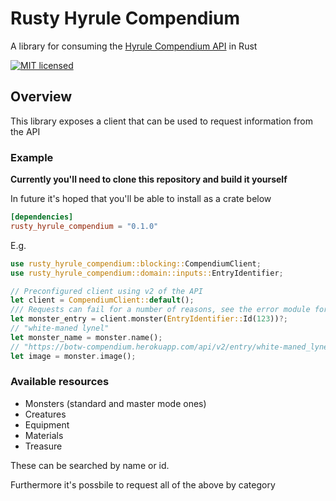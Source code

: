 # Rusty Hyrule Compendium

A library for consuming the [Hyrule Compendium API](https://gadhagod.github.io/Hyrule-Compendium-API/#/) in Rust

[![MIT licensed][mit-badge]][mit-url]

[mit-badge]: https://img.shields.io/badge/license-MIT-blue.svg
[mit-url]: https://github.com/Alastair-smith2/rusty_hyrule_compendium/blob/main/LICENSE

## Overview

This library exposes a client that can be used to request information from the API

### Example

**Currently you'll need to clone this repository and build it yourself**

In future it's hoped that you'll be able to install as a crate below

```toml
[dependencies]
rusty_hyrule_compendium = "0.1.0"
```

E.g.

```rust
use rusty_hyrule_compendium::blocking::CompendiumClient;
use rusty_hyrule_compendium::domain::inputs::EntryIdentifier;

// Preconfigured client using v2 of the API
let client = CompendiumClient::default();
/// Requests can fail for a number of reasons, see the error module for available errors
let monster_entry = client.monster(EntryIdentifier::Id(123))?;
// "white-maned lynel"
let monster_name = monster.name();
// "https://botw-compendium.herokuapp.com/api/v2/entry/white-maned_lynel/image"
let image = monster.image();
```

### Available resources

- Monsters (standard and master mode ones)
- Creatures
- Equipment
- Materials
- Treasure

These can be searched by name or id.

Furthermore it's possbile to request all of the above by category
